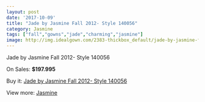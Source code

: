 ```yaml
---
layout: post
date: '2017-10-09'
title: "Jade by Jasmine Fall 2012- Style 140056"
category: Jasmine
tags: ["fall","gowns","jade","charming","jasmine"]
image: http://img.idealgown.com/2383-thickbox_default/jade-by-jasmine-fall-2012-style-140056.jpg
---
```

Jade by Jasmine Fall 2012- Style 140056

On Sales: **$197.995**
<a href="https://www.idealgown.com/en/jasmine/1118-jade-by-jasmine-fall-2012-style-140056.html"><amp-img layout="responsive" width="600" height="600" src="//img.idealgown.com/2383-thickbox_default/jade-by-jasmine-fall-2012-style-140056.jpg" alt="Jade by Jasmine Fall 2012- Style 140056 0" /></a>
<a href="https://www.idealgown.com/en/jasmine/1118-jade-by-jasmine-fall-2012-style-140056.html"><amp-img layout="responsive" width="600" height="600" src="//img.idealgown.com/2385-thickbox_default/jade-by-jasmine-fall-2012-style-140056.jpg" alt="Jade by Jasmine Fall 2012- Style 140056 1" /></a>
<a href="https://www.idealgown.com/en/jasmine/1118-jade-by-jasmine-fall-2012-style-140056.html"><amp-img layout="responsive" width="600" height="600" src="//img.idealgown.com/2384-thickbox_default/jade-by-jasmine-fall-2012-style-140056.jpg" alt="Jade by Jasmine Fall 2012- Style 140056 2" /></a>

Buy it: [Jade by Jasmine Fall 2012- Style 140056](https://www.idealgown.com/en/jasmine/1118-jade-by-jasmine-fall-2012-style-140056.html "Jade by Jasmine Fall 2012- Style 140056")

View more: [Jasmine](https://www.idealgown.com/en/14-jasmine "Jasmine")